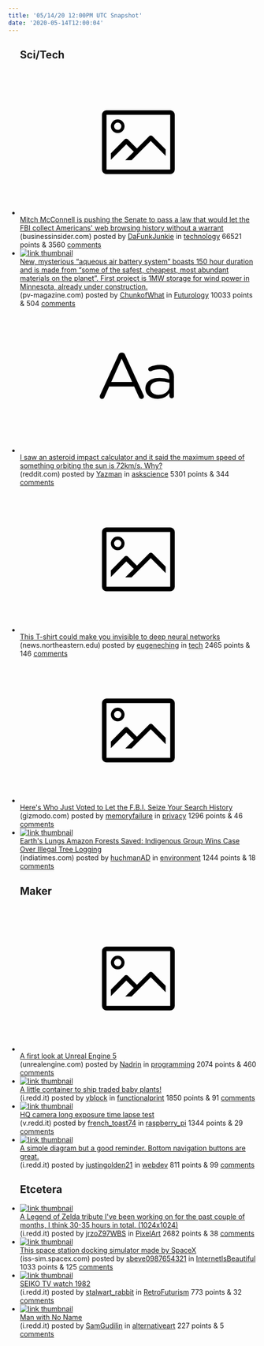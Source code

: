 ```yaml
---
title: '05/14/20 12:00PM UTC Snapshot'
date: '2020-05-14T12:00:04'
---
```

<ul>
<h2>Sci/Tech</h2>

<li><a href='https://www.businessinsider.com/mcconnell-patriot-act-renewal-fbi-web-browsing-history-2020-5'><svg version='1.1' viewBox='-34 -14 104 64' preserveAspectRatio='xMidYMid meet' xmlns='http://www.w3.org/2000/svg' xmlns:xlink='http://www.w3.org/1999/xlink'>
    <title>link thumbnail</title>
    <path d='M32,4H4A2,2,0,0,0,2,6V30a2,2,0,0,0,2,2H32a2,2,0,0,0,2-2V6A2,2,0,0,0,32,4ZM4,30V6H32V30Z'></path>
    <path d='M8.92,14a3,3,0,1,0-3-3A3,3,0,0,0,8.92,14Zm0-4.6A1.6,1.6,0,1,1,7.33,11,1.6,1.6,0,0,1,8.92,9.41Z'></path>
    <path d='M22.78,15.37l-5.4,5.4-4-4a1,1,0,0,0-1.41,0L5.92,22.9v2.83l6.79-6.79L16,22.18l-3.75,3.75H15l8.45-8.45L30,24V21.18l-5.81-5.81A1,1,0,0,0,22.78,15.37Z'></path>
    </svg></a><div><div class='linkTitle'><a href='https://www.businessinsider.com/mcconnell-patriot-act-renewal-fbi-web-browsing-history-2020-5'>Mitch McConnell is pushing the Senate to pass a law that would let the FBI collect Americans' web browsing history without a warrant</a></div>(businessinsider.com) posted by <a href='https://www.reddit.com/user/DaFunkJunkie'>DaFunkJunkie</a> in <a href='https://www.reddit.com/r/technology'>technology</a> 66521 points & 3560 <a href='https://www.reddit.com/r/technology/comments/gj70me/mitch_mcconnell_is_pushing_the_senate_to_pass_a/'>comments</a></div></li>

<li><a href='https://www.pv-magazine.com/2020/05/08/form-energy-claims-its-aqueous-air-battery-provides-150-hour-duration-storage/'><img src='https://b.thumbs.redditmedia.com/3Z4gclqt7pHCXU5knzpoW-Y5BSBODFe1MPj9nX0vDQs.jpg' alt='link thumbnail'></a><div><div class='linkTitle'><a href='https://www.pv-magazine.com/2020/05/08/form-energy-claims-its-aqueous-air-battery-provides-150-hour-duration-storage/'>New, mysterious “aqueous air battery system” boasts 150 hour duration and is made from “some of the safest, cheapest, most abundant materials on the planet”. First project is 1MW storage for wind power in Minnesota, already under construction.</a></div>(pv-magazine.com) posted by <a href='https://www.reddit.com/user/ChunkofWhat'>ChunkofWhat</a> in <a href='https://www.reddit.com/r/Futurology'>Futurology</a> 10033 points & 504 <a href='https://www.reddit.com/r/Futurology/comments/gj99m2/new_mysterious_aqueous_air_battery_system_boasts/'>comments</a></div></li>

<li><a href='https://www.reddit.com/r/askscience/comments/gj1zup/i_saw_an_asteroid_impact_calculator_and_it_said/'><svg version='1.1' viewBox='-34 -12 104 64' preserveAspectRatio='xMidYMid slice' xmlns='http://www.w3.org/2000/svg' xmlns:xlink='http://www.w3.org/1999/xlink'>
    <title>text link thumbnail</title>
    <path d='M12.19,8.84a1.45,1.45,0,0,0-1.4-1h-.12a1.46,1.46,0,0,0-1.42,1L1.14,26.56a1.29,1.29,0,0,0-.14.59,1,1,0,0,0,1,1,1.12,1.12,0,0,0,1.08-.77l2.08-4.65h11l2.08,4.59a1.24,1.24,0,0,0,1.12.83,1.08,1.08,0,0,0,1.08-1.08,1.64,1.64,0,0,0-.14-.57ZM6.08,20.71l4.59-10.22,4.6,10.22Z'>
    </path>
    <path d='M32.24,14.78A6.35,6.35,0,0,0,27.6,13.2a11.36,11.36,0,0,0-4.7,1,1,1,0,0,0-.58.89,1,1,0,0,0,.94.92,1.23,1.23,0,0,0,.39-.08,8.87,8.87,0,0,1,3.72-.81c2.7,0,4.28,1.33,4.28,3.92v.5a15.29,15.29,0,0,0-4.42-.61c-3.64,0-6.14,1.61-6.14,4.64v.05c0,2.95,2.7,4.48,5.37,4.48a6.29,6.29,0,0,0,5.19-2.48V26.9a1,1,0,0,0,1,1,1,1,0,0,0,1-1.06V19A5.71,5.71,0,0,0,32.24,14.78Zm-.56,7.7c0,2.28-2.17,3.89-4.81,3.89-1.94,0-3.61-1.06-3.61-2.86v-.06c0-1.8,1.5-3,4.2-3a15.2,15.2,0,0,1,4.22.61Z'>
    </path>
    </svg></a><div><div class='linkTitle'><a href='https://www.reddit.com/r/askscience/comments/gj1zup/i_saw_an_asteroid_impact_calculator_and_it_said/'>I saw an asteroid impact calculator and it said the maximum speed of something orbiting the sun is 72km/s. Why?</a></div>(reddit.com) posted by <a href='https://www.reddit.com/user/Yazman'>Yazman</a> in <a href='https://www.reddit.com/r/askscience'>askscience</a> 5301 points & 344 <a href='https://www.reddit.com/r/askscience/comments/gj1zup/i_saw_an_asteroid_impact_calculator_and_it_said/'>comments</a></div></li>

<li><a href='https://news.northeastern.edu/2019/11/13/this-t-shirt-could-make-you-invisible-to-deep-neural-networks/'><svg version='1.1' viewBox='-34 -14 104 64' preserveAspectRatio='xMidYMid meet' xmlns='http://www.w3.org/2000/svg' xmlns:xlink='http://www.w3.org/1999/xlink'>
    <title>link thumbnail</title>
    <path d='M32,4H4A2,2,0,0,0,2,6V30a2,2,0,0,0,2,2H32a2,2,0,0,0,2-2V6A2,2,0,0,0,32,4ZM4,30V6H32V30Z'></path>
    <path d='M8.92,14a3,3,0,1,0-3-3A3,3,0,0,0,8.92,14Zm0-4.6A1.6,1.6,0,1,1,7.33,11,1.6,1.6,0,0,1,8.92,9.41Z'></path>
    <path d='M22.78,15.37l-5.4,5.4-4-4a1,1,0,0,0-1.41,0L5.92,22.9v2.83l6.79-6.79L16,22.18l-3.75,3.75H15l8.45-8.45L30,24V21.18l-5.81-5.81A1,1,0,0,0,22.78,15.37Z'></path>
    </svg></a><div><div class='linkTitle'><a href='https://news.northeastern.edu/2019/11/13/this-t-shirt-could-make-you-invisible-to-deep-neural-networks/'>This T-shirt could make you invisible to deep neural networks</a></div>(news.northeastern.edu) posted by <a href='https://www.reddit.com/user/eugeneching'>eugeneching</a> in <a href='https://www.reddit.com/r/tech'>tech</a> 2465 points & 146 <a href='https://www.reddit.com/r/tech/comments/gj10qt/this_tshirt_could_make_you_invisible_to_deep/'>comments</a></div></li>

<li><a href='https://gizmodo.com/heres-who-just-voted-to-let-the-f-b-i-seize-your-searc-1843445032'><svg version='1.1' viewBox='-34 -14 104 64' preserveAspectRatio='xMidYMid meet' xmlns='http://www.w3.org/2000/svg' xmlns:xlink='http://www.w3.org/1999/xlink'>
    <title>link thumbnail</title>
    <path d='M32,4H4A2,2,0,0,0,2,6V30a2,2,0,0,0,2,2H32a2,2,0,0,0,2-2V6A2,2,0,0,0,32,4ZM4,30V6H32V30Z'></path>
    <path d='M8.92,14a3,3,0,1,0-3-3A3,3,0,0,0,8.92,14Zm0-4.6A1.6,1.6,0,1,1,7.33,11,1.6,1.6,0,0,1,8.92,9.41Z'></path>
    <path d='M22.78,15.37l-5.4,5.4-4-4a1,1,0,0,0-1.41,0L5.92,22.9v2.83l6.79-6.79L16,22.18l-3.75,3.75H15l8.45-8.45L30,24V21.18l-5.81-5.81A1,1,0,0,0,22.78,15.37Z'></path>
    </svg></a><div><div class='linkTitle'><a href='https://gizmodo.com/heres-who-just-voted-to-let-the-f-b-i-seize-your-searc-1843445032'>Here's Who Just Voted to Let the F.B.I. Seize Your Search History</a></div>(gizmodo.com) posted by <a href='https://www.reddit.com/user/memoryfailure'>memoryfailure</a> in <a href='https://www.reddit.com/r/privacy'>privacy</a> 1296 points & 46 <a href='https://www.reddit.com/r/privacy/comments/gj9mhw/heres_who_just_voted_to_let_the_fbi_seize_your/'>comments</a></div></li>

<li><a href='https://www.indiatimes.com/trending/social-relevance/amazon-forest-indigenous-group-brazil-wins-case-illegal-tree-logging-3-million-compensation-512206.html?fbclid=IwAR2yEbUU5D862ZpXeqNscdmiYETIScDxJIkuHviU8zVi38fee_yC_jGnnTU'><img src='https://a.thumbs.redditmedia.com/bDhTqs0iNtSAv5iuKOBIpz_rjRrNrPRCchs-i3bLuB4.jpg' alt='link thumbnail'></a><div><div class='linkTitle'><a href='https://www.indiatimes.com/trending/social-relevance/amazon-forest-indigenous-group-brazil-wins-case-illegal-tree-logging-3-million-compensation-512206.html?fbclid=IwAR2yEbUU5D862ZpXeqNscdmiYETIScDxJIkuHviU8zVi38fee_yC_jGnnTU'>Earth's Lungs Amazon Forests Saved: Indigenous Group Wins Case Over Illegal Tree Logging</a></div>(indiatimes.com) posted by <a href='https://www.reddit.com/user/huchmanAD'>huchmanAD</a> in <a href='https://www.reddit.com/r/environment'>environment</a> 1244 points & 18 <a href='https://www.reddit.com/r/environment/comments/gjbeg2/earths_lungs_amazon_forests_saved_indigenous/'>comments</a></div></li>

<h2>Maker</h2>

<li><a href='https://www.unrealengine.com/en-US/blog/a-first-look-at-unreal-engine-5'><svg version='1.1' viewBox='-34 -14 104 64' preserveAspectRatio='xMidYMid meet' xmlns='http://www.w3.org/2000/svg' xmlns:xlink='http://www.w3.org/1999/xlink'>
    <title>link thumbnail</title>
    <path d='M32,4H4A2,2,0,0,0,2,6V30a2,2,0,0,0,2,2H32a2,2,0,0,0,2-2V6A2,2,0,0,0,32,4ZM4,30V6H32V30Z'></path>
    <path d='M8.92,14a3,3,0,1,0-3-3A3,3,0,0,0,8.92,14Zm0-4.6A1.6,1.6,0,1,1,7.33,11,1.6,1.6,0,0,1,8.92,9.41Z'></path>
    <path d='M22.78,15.37l-5.4,5.4-4-4a1,1,0,0,0-1.41,0L5.92,22.9v2.83l6.79-6.79L16,22.18l-3.75,3.75H15l8.45-8.45L30,24V21.18l-5.81-5.81A1,1,0,0,0,22.78,15.37Z'></path>
    </svg></a><div><div class='linkTitle'><a href='https://www.unrealengine.com/en-US/blog/a-first-look-at-unreal-engine-5'>A first look at Unreal Engine 5</a></div>(unrealengine.com) posted by <a href='https://www.reddit.com/user/Nadrin'>Nadrin</a> in <a href='https://www.reddit.com/r/programming'>programming</a> 2074 points & 460 <a href='https://www.reddit.com/r/programming/comments/gj1b8l/a_first_look_at_unreal_engine_5/'>comments</a></div></li>

<li><a href='https://i.redd.it/hs4xgcv08ly41.jpg'><img src='https://b.thumbs.redditmedia.com/HYSH4Occ1sdlClkUAzWPmqEVPIj1TlnmueEdFeJ05IQ.jpg' alt='link thumbnail'></a><div><div class='linkTitle'><a href='https://i.redd.it/hs4xgcv08ly41.jpg'>A little container to ship traded baby plants!</a></div>(i.redd.it) posted by <a href='https://www.reddit.com/user/yblock'>yblock</a> in <a href='https://www.reddit.com/r/functionalprint'>functionalprint</a> 1850 points & 91 <a href='https://www.reddit.com/r/functionalprint/comments/gj6e7i/a_little_container_to_ship_traded_baby_plants/'>comments</a></div></li>

<li><a href='https://v.redd.it/mapifzf06ky41'><img src='https://a.thumbs.redditmedia.com/Id6awdotrjc1fuFO_9-Ep0fG4RT248JkrrGG859jDn0.jpg' alt='link thumbnail'></a><div><div class='linkTitle'><a href='https://v.redd.it/mapifzf06ky41'>HQ camera long exposure time lapse test</a></div>(v.redd.it) posted by <a href='https://www.reddit.com/user/french_toast74'>french_toast74</a> in <a href='https://www.reddit.com/r/raspberry_pi'>raspberry_pi</a> 1344 points & 29 <a href='https://www.reddit.com/r/raspberry_pi/comments/gj2at7/hq_camera_long_exposure_time_lapse_test/'>comments</a></div></li>

<li><a href='https://i.redd.it/tyfzyyygaoy41.png'><img src='https://a.thumbs.redditmedia.com/15qH4jxebZq20odPFOIFYw302njhobGcYZIvWbCH0P4.jpg' alt='link thumbnail'></a><div><div class='linkTitle'><a href='https://i.redd.it/tyfzyyygaoy41.png'>A simple diagram but a good reminder. Bottom navigation buttons are great.</a></div>(i.redd.it) posted by <a href='https://www.reddit.com/user/justingolden21'>justingolden21</a> in <a href='https://www.reddit.com/r/webdev'>webdev</a> 811 points & 99 <a href='https://www.reddit.com/r/webdev/comments/gjgo2d/a_simple_diagram_but_a_good_reminder_bottom/'>comments</a></div></li>

<h2>Etcetera</h2>

<li><a href='https://i.redd.it/6kky79d3pky41.png'><img src='https://a.thumbs.redditmedia.com/-oRbBYsehz_AEz6C_dBzbJIw_s5zNgHBsWjbWWGezm0.jpg' alt='link thumbnail'></a><div><div class='linkTitle'><a href='https://i.redd.it/6kky79d3pky41.png'>A Legend of Zelda tribute I've been working on for the past couple of months, I think 30-35 hours in total. (1024x1024)</a></div>(i.redd.it) posted by <a href='https://www.reddit.com/user/jrzoZ97WBS'>jrzoZ97WBS</a> in <a href='https://www.reddit.com/r/PixelArt'>PixelArt</a> 2682 points & 38 <a href='https://www.reddit.com/r/PixelArt/comments/gj49if/a_legend_of_zelda_tribute_ive_been_working_on_for/'>comments</a></div></li>

<li><a href='https://iss-sim.spacex.com/'><img src='https://b.thumbs.redditmedia.com/BxxlT_WpI0Rmpei6WoiPb1JZKFDenh8dRXBCUOrzZ4c.jpg' alt='link thumbnail'></a><div><div class='linkTitle'><a href='https://iss-sim.spacex.com/'>This space station docking simulator made by SpaceX</a></div>(iss-sim.spacex.com) posted by <a href='https://www.reddit.com/user/sbeve0987654321'>sbeve0987654321</a> in <a href='https://www.reddit.com/r/InternetIsBeautiful'>InternetIsBeautiful</a> 1033 points & 125 <a href='https://www.reddit.com/r/InternetIsBeautiful/comments/giyn5u/this_space_station_docking_simulator_made_by/'>comments</a></div></li>

<li><a href='https://i.redd.it/0nhim9gr2ny41.jpg'><img src='https://b.thumbs.redditmedia.com/Z4xwiFxiGjfKwvsjQp27bAnw1N-xpkdS4JvFxqqwwaE.jpg' alt='link thumbnail'></a><div><div class='linkTitle'><a href='https://i.redd.it/0nhim9gr2ny41.jpg'>SEIKO TV watch 1982</a></div>(i.redd.it) posted by <a href='https://www.reddit.com/user/stalwart_rabbit'>stalwart_rabbit</a> in <a href='https://www.reddit.com/r/RetroFuturism'>RetroFuturism</a> 773 points & 32 <a href='https://www.reddit.com/r/RetroFuturism/comments/gjd79d/seiko_tv_watch_1982/'>comments</a></div></li>

<li><a href='https://i.redd.it/6cp93v5s5ly41.jpg'><img src='https://b.thumbs.redditmedia.com/VbhnGD0R35BN4eyk6XdjiLAWv0Ssb_a-DlXxG9Sti8o.jpg' alt='link thumbnail'></a><div><div class='linkTitle'><a href='https://i.redd.it/6cp93v5s5ly41.jpg'>Man with No Name</a></div>(i.redd.it) posted by <a href='https://www.reddit.com/user/SamGudilin'>SamGudilin</a> in <a href='https://www.reddit.com/r/alternativeart'>alternativeart</a> 227 points & 5 <a href='https://www.reddit.com/r/alternativeart/comments/gj65dr/man_with_no_name/'>comments</a></div></li>

</ul>

